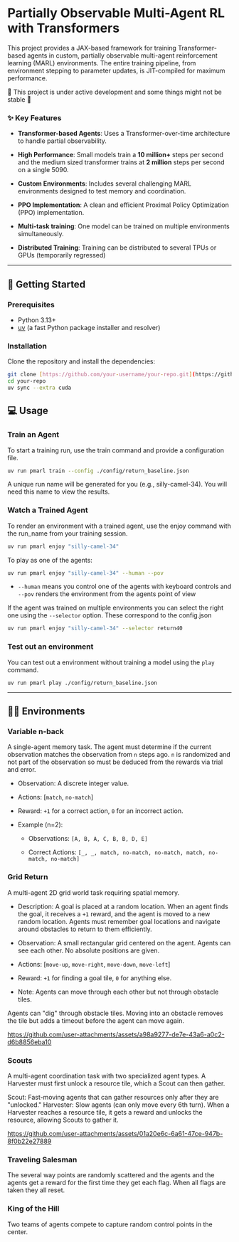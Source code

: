 # Partially Observable Multi-Agent RL with Transformers

This project provides a JAX-based framework for training Transformer-based agents in custom, partially observable multi-agent reinforcement learning (MARL) environments. The entire training pipeline, from environment stepping to parameter updates, is JIT-compiled for maximum performance.

🚧 This project is under active development and some things might not be stable 🚧

### ✨ Key Features

* **Transformer-based Agents**: Uses a Transformer-over-time architecture to handle partial observability.
* **High Performance**: Small models train a **10 million+** steps per second and the medium sized transformer trains at **2 million** steps per second on a single 5090.
* **Custom Environments**: Includes several challenging MARL environments designed to test memory and coordination.
* **PPO Implementation**: A clean and efficient Proximal Policy Optimization (PPO) implementation.
* **Multi-task training**: One model can be trained on multiple environments simultaneously.

* **Distributed Training**: Training can be distributed to several TPUs or GPUs (temporarily regressed)

---

## 🚀 Getting Started

### Prerequisites

* Python 3.13+
* [uv](https://github.com/astral-sh/uv) (a fast Python package installer and resolver)

### Installation

Clone the repository and install the dependencies:

```bash
git clone [https://github.com/your-username/your-repo.git](https://github.com/your-username/your-repo.git)
cd your-repo
uv sync --extra cuda
```


## 💻 Usage
### Train an Agent
To start a training run, use the train command and provide a configuration file.


```bash
uv run pmarl train --config ./config/return_baseline.json
```
A unique run name will be generated for you (e.g., silly-camel-34). You will need this name to view the results.


### Watch a Trained Agent
To render an environment with a trained agent, use the enjoy command with the run_name from your training session.


```bash
uv run pmarl enjoy "silly-camel-34"
```

To play as one of the agents:
```bash
uv run pmarl enjoy "silly-camel-34" --human --pov
```
* `--human` means you control one of the agents with keyboard controls and `--pov` renders the environment from the agents point of view

If the agent was trained on multiple environments you can select the right one using the `--selector` option. These correspond to the config.json
```bash
uv run pmarl enjoy "silly-camel-34" --selector return40
```

### Test out an environment
You can test out a environment without training a model using the `play` command.

```
uv run pmarl play ./config/return_baseline.json
```
---

## 🏋️‍♂️ Environments
### Variable n-back
A single-agent memory task. The agent must determine if the current observation matches the observation from `n` steps ago. `n` is randomized and not part of the observation so must be deduced from the rewards via trial and error.

* Observation: A discrete integer value.

* Actions: [`match`, `no-match`]

* Reward: `+1` for a correct action, `0` for an incorrect action.

* Example (n=2):

  * Observations: `[A, B, A, C, B, B, D, E]`

  * Correct Actions: `[_, _, match, no-match, no-match, match, no-match, no-match]`

### Grid Return
A multi-agent 2D grid world task requiring spatial memory.

* Description: A goal is placed at a random location. When an agent finds the goal, it receives a `+1` reward, and the agent is moved to a new random location. Agents must remember goal locations and navigate around obstacles to return to them efficiently.

* Observation: A small rectangular grid centered on the agent. Agents can see each other. No absolute positions are given.

* Actions: [`move-up`, `move-right`, `move-down`, `move-left`]

* Reward: `+1` for finding a goal tile, `0` for anything else.

* Note: Agents can move through each other but not through obstacle tiles.

Agents can "dig" through obstacle tiles. Moving into an obstacle removes the tile but adds a timeout before the agent can move again.

https://github.com/user-attachments/assets/a98a9277-de7e-43a6-a0c2-d6b8856eba10

### Scouts
A multi-agent coordination task with two specialized agent types. A Harvester must first unlock a resource tile, which a Scout can then gather.

Scout: Fast-moving agents that can gather resources only after they are "unlocked."
Harvester: Slow agents (can only move every 6th turn). When a Harvester reaches a resource tile, it gets a reward and unlocks the resource, allowing Scouts to gather it.

https://github.com/user-attachments/assets/01a20e6c-6a61-47ce-947b-8f0b22e27889


### Traveling Salesman

The several way points are randomly scattered and the agents and the agents get a reward for the first time they get each flag. When all flags are taken they all reset.

### King of the Hill

Two teams of agents compete to capture random control points in the center.
